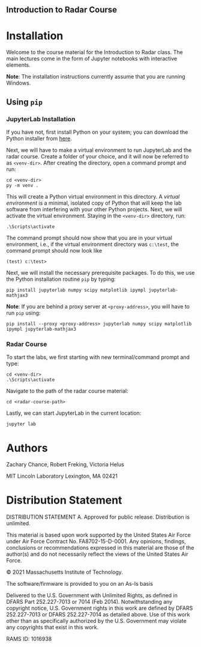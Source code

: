 Introduction to Radar Course
----------------------------

Installation
============

Welcome to the course material for the Introduction to Radar class. The main lectures come in the form of Jupyter notebooks with interactive elements. 

**Note**: The installation instructions currently assume that you are running Windows.

## Using `pip`

### JupyterLab Installation

If you have not, first install Python on your system; you can download the Python installer from [here](https://www.python.org/downloads/).

Next, we will have to make a virtual environment to run JupyterLab and the radar course. Create a folder of your choice, and it will now be referred to as `<venv-dir>`. After creating the directory, open a command prompt and run:

    cd <venv-dir>
    py -m venv .

This will create a Python virtual environment in this directory. A *virtual environment* is a minimal, isolated copy of Python that will keep the lab software from interfering with your other Python projects. Next, we will activate the virtual environment. Staying in the `<venv-dir>` directory, run:

    .\Scripts\activate

The command prompt should now show that you are in your virtual environment, i.e., if the virtual environment directory was `c:\test`, the command prompt should now look like

    (test) c:\test>

Next, we will install the necessary prerequisite packages. To do this, we use the Python installation routine `pip` by typing:

    pip install jupyterlab numpy scipy matplotlib ipympl jupyterlab-mathjax3

**Note**: If you are behind a proxy server at `<proxy-address>`, you will have to run `pip` using:

    pip install --proxy <proxy-address> jupyterlab numpy scipy matplotlib ipympl jupyterlab-mathjax3

### Radar Course

To start the labs, we first starting with new terminal/command prompt and type:

    cd <venv-dir>
    .\Scripts\activate

Navigate to the path of the radar course material:

    cd <radar-course-path>

Lastly, we can start JupyterLab in the current location:

    jupyter lab
    
Authors
=======

Zachary Chance, Robert Freking, Victoria Helus

MIT Lincoln Laboratory
Lexington, MA 02421

Distribution Statement
======================

DISTRIBUTION STATEMENT A. Approved for public release. Distribution is unlimited.

This material is based upon work supported by the United States Air Force under Air Force Contract No. FA8702-15-D-0001. Any opinions, findings, conclusions or recommendations expressed in this material are those of the author(s) and do not necessarily reflect the views of the United States Air Force.

© 2021 Massachusetts Institute of Technology.

The software/firmware is provided to you on an As-Is basis

Delivered to the U.S. Government with Unlimited Rights, as defined in DFARS Part 252.227-7013 or 7014 (Feb 2014). Notwithstanding any copyright notice, U.S. Government rights in this work are defined by DFARS 252.227-7013 or DFARS 252.227-7014 as detailed above. Use of this work other than as specifically authorized by the U.S. Government may violate any copyrights that exist in this work.

RAMS ID: 1016938